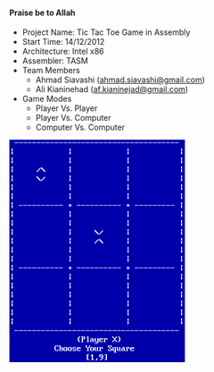 #### Praise be to Allah

- Project Name: Tic Tac Toe Game in Assembly
- Start Time: 14/12/2012
- Architecture: Intel x86
- Assembler: TASM
- Team Members
    - Ahmad Siavashi (ahmad.siavashi@gmail.com)
    - Ali Kianinehad (af.kianinejad@gmail.com)
- Game Modes
    - Player Vs. Player
    - Player Vs. Computer
    - Computer Vs. Computer

![Alt text](Screenshot.PNG)
